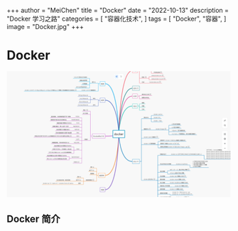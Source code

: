 +++
author = "MeiChen"
title = "Docker"
date = "2022-10-13"
description = "Docker 学习之路"
categories = [
    "容器化技术",
]
tags = [
    "Docker",
    "容器",
]
image = "Docker.jpg"
+++

# Docker

![Dcoker学习路线图](./Docker-学习路线图.jpg)

## Docker 简介
